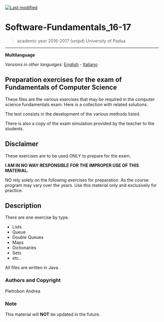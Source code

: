 [![Last modified](https://img.shields.io/badge/Last%20modified-10--Aug--2021-red)](https://github.com/Piero24/Software-Fundamentals_16-17)
# Software-Fundamentals_16-17

> academic year 2016-2017 (unipd)
> University of Padua

---
**Multilanguage**

*Versions in other languages:* [English](https://github.com/Piero24/Software-Fundamentals_16-17/blob/main/README-EN.md) - [Italiano](https://github.com/Piero24/Software-Fundamentals_16-17/blob/main/README.md)

## Preparation exercises for the exam of Fundamentals of Computer Science


These files are the various exercises that may be required in the computer science fundamentals exam.
Here is a collection with related solutions.

The test consists in the development of the various methods listed.

There is also a copy of the exam simulation provided by the teacher to the students.


## Disclaimer


These exercises are to be used ONLY to prepare for the exam.


**I AM IN NO WAY RESPONSIBLE FOR THE IMPROPER USE OF THIS MATERIAL.**


NO rely solely on the following exercises for preparation.
As the course program may vary over the years.
Use this material only and exclusively for practice.


## Description


There are one exercise by type.

- Lists
- Queue
- Double Queues
- Maps
- Dictionaries
- Sets
- etc..

All files are written in Java.


### Authors and Copyright

Pietrobon Andrea

### Note

This material will **NOT** be updated in the future.
